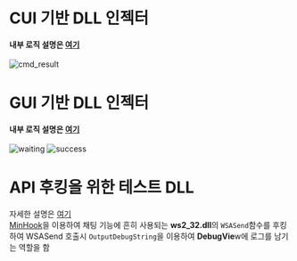 # CUI 기반 DLL 인젝터
**내부 로직 설명은 [여기](https://jeongje.vercel.app/blog/post-18)** <br /><br />
![cmd_result](https://github.com/user-attachments/assets/22ed542e-a238-45bb-b7be-9b4711e3c417)

# GUI 기반 DLL 인젝터
**내부 로직 설명은 [여기](https://jeongje.vercel.app/blog/post-19)** <br /><br />
![waiting](https://github.com/user-attachments/assets/b2e004ac-4a4e-49d4-a7aa-39b53dafb518)
![success](https://github.com/user-attachments/assets/b23ff1fa-d417-4991-a661-cdd595a1c0c7)

# API 후킹을 위한 테스트 DLL
자세한 설명은 [여기](https://jeongje.vercel.app/blog/post-20) <br />
[MinHook](https://github.com/TsudaKageyu/minhook)을 이용하여 채팅 기능에 흔히 사용되는 **ws2_32.dll**의 `WSASend`함수를 후킹하여 WSASend 호출시 `OutputDebugString`을 이용하여 **DebugVie**w에 로그를 남기는 역할을 함
